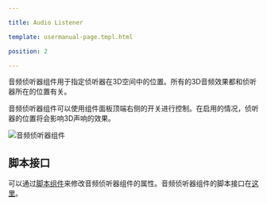 ---
title: Audio Listener
template: usermanual-page.tmpl.html
position: 2
---

音频侦听器组件用于指定侦听器在3D空间中的位置。所有的3D音频效果都和侦听器所在的位置有关。

音频侦听器组件可以使用组件面板顶端右侧的开关进行控制。在启用的情况，侦听器的位置将会影响3D声响的效果。

![音频侦听器组件][1]

## 脚本接口

可以通过[脚本组件][2]来修改音频侦听器组件的属性。音频侦听器组件的脚本接口在[这里][3]。

[1]: /images/user-manual/scenes/components/component-audio-listener.png
[2]: /user-manual/packs/components/script
[3]: /engine/api/stable/symbols/pc.AudioListenerComponent.html

